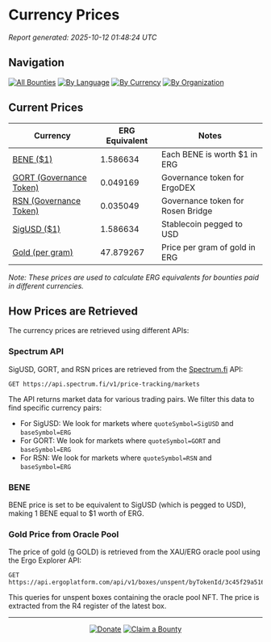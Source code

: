 <!-- GENERATED FILE - DO NOT EDIT DIRECTLY -->
<!-- Generated on: 2025-10-12 01:48:24 -->

# Currency Prices

*Report generated: 2025-10-12 01:48:24 UTC*

## Navigation

[![All Bounties](https://img.shields.io/badge/All%20Bounties-102-blue)](all.md) [![By Language](https://img.shields.io/badge/By%20Language-6-green)](summary.md#languages) [![By Currency](https://img.shields.io/badge/By%20Currency-7-yellow)](summary.md#currencies) [![By Organization](https://img.shields.io/badge/By%20Organization-9-orange)](summary.md#projects)

## Current Prices

| Currency | ERG Equivalent | Notes |
|----------|----------------|-------|
| [BENE ($1)](by_currency/bene.md) | 1.586634 | Each BENE is worth $1 in ERG |
| [GORT (Governance Token)](by_currency/gort.md) | 0.049169 | Governance token for ErgoDEX |
| [RSN (Governance Token)](by_currency/rsn.md) | 0.035049 | Governance token for Rosen Bridge |
| [SigUSD ($1)](by_currency/sigusd.md) | 1.586634 | Stablecoin pegged to USD |
| [Gold (per gram)](by_currency/gold.md) | 47.879267 | Price per gram of gold in ERG |

*Note: These prices are used to calculate ERG equivalents for bounties paid in different currencies.*

## How Prices are Retrieved

The currency prices are retrieved using different APIs:

### Spectrum API

SigUSD, GORT, and RSN prices are retrieved from the [Spectrum.fi](https://spectrum.fi/) API:

```
GET https://api.spectrum.fi/v1/price-tracking/markets
```

The API returns market data for various trading pairs. We filter this data to find specific currency pairs:

- For SigUSD: We look for markets where `quoteSymbol=SigUSD` and `baseSymbol=ERG`
- For GORT: We look for markets where `quoteSymbol=GORT` and `baseSymbol=ERG`
- For RSN: We look for markets where `quoteSymbol=RSN` and `baseSymbol=ERG`

### BENE

BENE price is set to be equivalent to SigUSD (which is pegged to USD), making 1 BENE equal to $1 worth of ERG.

### Gold Price from Oracle Pool

The price of gold (g GOLD) is retrieved from the XAU/ERG oracle pool using the Ergo Explorer API:

```
GET https://api.ergoplatform.com/api/v1/boxes/unspent/byTokenId/3c45f29a5165b030fdb5eaf5d81f8108f9d8f507b31487dd51f4ae08fe07cf4a
```

This queries for unspent boxes containing the oracle pool NFT. The price is extracted from the R4 register of the latest box.



---

<div align="center">
  <p>
    <a href="../docs/donate.md"><img src="https://img.shields.io/badge/❤️%20Donate-F44336" alt="Donate"></a>
    <a href="../docs/bounty-submission-guide.md#reserving-a-bounty"><img src="https://img.shields.io/badge/🔒%20How%20To%20Claim-4CAF50" alt="Claim a Bounty"></a>
  </p>
</div>


<!-- END OF GENERATED CONTENT -->
